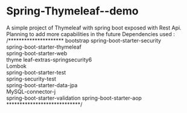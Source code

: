 # Spring-Thymeleaf--demo
A simple project of Thymeleaf with spring boot exposed with Rest Api. 
Planning to add more capabilities in the future
Dependencies used : 
/*********************
bootstrap
spring-boot-starter-security      
spring-boot-starter-thymeleaf    
spring-boot-starter-web     
thyme leaf-extras-springsecurity6      
Lombok      
spring-boot-starter-test       
spring-security-test          
spring-boot-starter-data-jpa   
MySQL-connector-j         
spring-boot-starter-validation
spring-boot-starter-aop
****************************/
